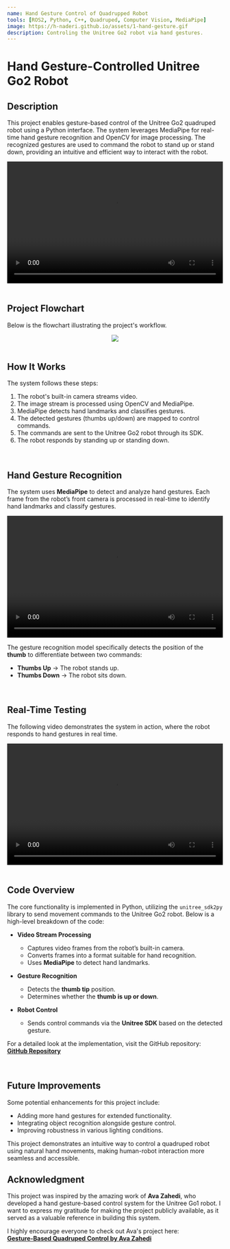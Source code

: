 ```yaml
---
name: Hand Gesture Control of Quadrupped Robot
tools: [ROS2, Python, C++, Quadruped, Computer Vision, MediaPipe]
image: https://h-naderi.github.io/assets/1-hand-gesture.gif
description: Controling the Unitree Go2 robot via hand gestures.
---
```


# Hand Gesture-Controlled Unitree Go2 Robot

## **Description**
This project enables gesture-based control of the Unitree Go2 quadruped robot using a Python interface. The system leverages MediaPipe for real-time hand gesture recognition and OpenCV for image processing. The recognized gestures are used to command the robot to stand up or stand down, providing an intuitive and efficient way to interact with the robot.

<div style="position: relative; padding-bottom: 56.25%; height:0; overflow: hidden;">
    <center><video src="{{ site.url }}{{ site.baseurl }}/assets/1-hand-gesture-3PersonView.mp4" controls style="position: absolute; top:0; left:0; width: 100%; height: 100%;"></video></center>
</div>
<br>

## **Project Flowchart**
Below is the flowchart illustrating the project's workflow.

<center><img src="{{ site.url }}{{ site.baseurl }}/assets/1-hand-gesture-flowchart.png"/></center>

<br>

## **How It Works**
The system follows these steps:

1. The robot's built-in camera streams video.
2. The image stream is processed using OpenCV and MediaPipe.
3. MediaPipe detects hand landmarks and classifies gestures.
4. The detected gestures (thumbs up/down) are mapped to control commands.
5. The commands are sent to the Unitree Go2 robot through its SDK.
6. The robot responds by standing up or standing down.

<br>

## **Hand Gesture Recognition**
The system uses **MediaPipe** to detect and analyze hand gestures. Each frame from the robot’s front camera is processed in real-time to identify hand landmarks and classify gestures.

<div style="position: relative; padding-bottom: 56.25%; height:0; overflow: hidden;">
    <center><video src="{{ site.url }}{{ site.baseurl }}/assets/1-hand-gesture-3PersonView.mp4" controls style="position: absolute; top:0; left:0; width: 100%; height: 100%;"></video></center>
</div>

The gesture recognition model specifically detects the position of the **thumb** to differentiate between two commands:

- **Thumbs Up** → The robot stands up.
- **Thumbs Down** → The robot sits down.

<br>

## **Real-Time Testing**
The following video demonstrates the system in action, where the robot responds to hand gestures in real time.

<div style="position: relative; padding-bottom: 56.25%; height:0; overflow: hidden;">
    <center><video src="{{ site.url }}{{ site.baseurl }}/assets/1-hand-gesture-front-camera.mp4" controls style="position: absolute; top:0; left:0; width: 100%; height: 100%;"></video></center>
</div>

<br>

## **Code Overview**
The core functionality is implemented in Python, utilizing the `unitree_sdk2py` library to send movement commands to the Unitree Go2 robot. Below is a high-level breakdown of the code:

- **Video Stream Processing**  
  - Captures video frames from the robot’s built-in camera.
  - Converts frames into a format suitable for hand recognition.
  - Uses **MediaPipe** to detect hand landmarks.

- **Gesture Recognition**  
  - Detects the **thumb tip** position.
  - Determines whether the **thumb is up or down**.

- **Robot Control**  
  - Sends control commands via the **Unitree SDK** based on the detected gesture.

For a detailed look at the implementation, visit the GitHub repository:  
[**GitHub Repository**](https://github.com/h-naderi/hand_gesture_unitree/tree/master)

<br>

## **Future Improvements**
Some potential enhancements for this project include:
- Adding more hand gestures for extended functionality.
- Integrating object recognition alongside gesture control.
- Improving robustness in various lighting conditions.

This project demonstrates an intuitive way to control a quadruped robot using natural hand movements, making human-robot interaction more seamless and accessible.

## **Acknowledgment**
This project was inspired by the amazing work of **Ava Zahedi**, who developed a hand gesture-based control system for the Unitree Go1 robot. I want to express my gratitude for making the project publicly available, as it served as a valuable reference in building this system.

I highly encourage everyone to check out Ava's project here:  
[**Gesture-Based Quadruped Control by Ava Zahedi**](https://avazahedi.github.io/projects/04-hgr-go1)

